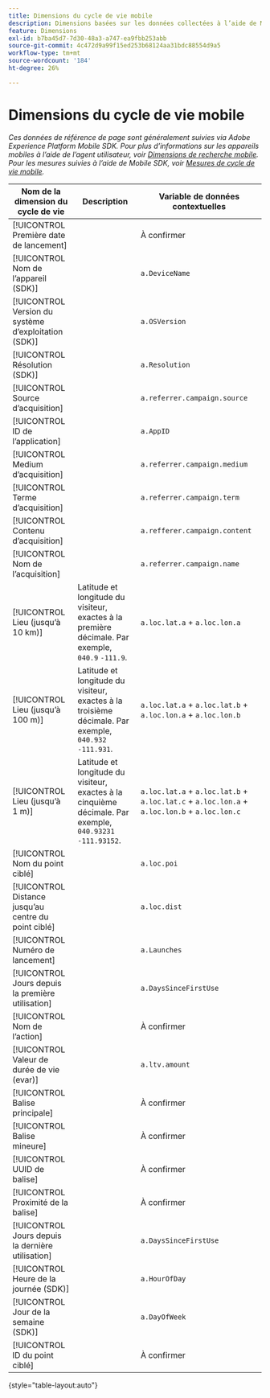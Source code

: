 ```yaml
---
title: Dimensions du cycle de vie mobile
description: Dimensions basées sur les données collectées à l’aide de Mobile SDK.
feature: Dimensions
exl-id: b7ba45d7-7d30-48a3-a747-ea9fbb253abb
source-git-commit: 4c472d9a99f15ed253b68124aa31bdc88554d9a5
workflow-type: tm+mt
source-wordcount: '184'
ht-degree: 26%

---
```


# Dimensions du cycle de vie mobile

*Ces données de référence de page sont généralement suivies via Adobe Experience Platform Mobile SDK. Pour plus d’informations sur les appareils mobiles à l’aide de l’agent utilisateur, voir [Dimensions de recherche mobile](mobile-dimensions.md). Pour les mesures suivies à l’aide de Mobile SDK, voir [Mesures de cycle de vie mobile](../metrics/lifecycle-metrics.md).*

| Nom de la dimension du cycle de vie | Description | Variable de données contextuelles |
| --- | --- | --- |
| [!UICONTROL Première date de lancement] | | À confirmer |
| [!UICONTROL Nom de l’appareil (SDK)] | | `a.DeviceName` |
| [!UICONTROL Version du système d’exploitation (SDK)] | | `a.OSVersion` |
| [!UICONTROL Résolution (SDK)] | | `a.Resolution` |
| [!UICONTROL Source d’acquisition] | | `a.referrer.campaign.source` |
| [!UICONTROL ID de l’application] | | `a.AppID` |
| [!UICONTROL Medium d’acquisition] | | `a.referrer.campaign.medium` |
| [!UICONTROL Terme d’acquisition] | | `a.referrer.campaign.term` |
| [!UICONTROL Contenu d’acquisition] | | `a.refferer.campaign.content` |
| [!UICONTROL Nom de l’acquisition] | | `a.referrer.campaign.name` |
| [!UICONTROL Lieu (jusqu’à 10 km)] | Latitude et longitude du visiteur, exactes à la première décimale. Par exemple, `040.9` `-111.9`. | `a.loc.lat.a` + `a.loc.lon.a` |
| [!UICONTROL Lieu (jusqu’à 100 m)] | Latitude et longitude du visiteur, exactes à la troisième décimale. Par exemple, `040.932` `-111.931`. | `a.loc.lat.a` + `a.loc.lat.b` + `a.loc.lon.a` + `a.loc.lon.b` |
| [!UICONTROL Lieu (jusqu’à 1 m)] | Latitude et longitude du visiteur, exactes à la cinquième décimale. Par exemple, `040.93231` `-111.93152`. | `a.loc.lat.a` + `a.loc.lat.b` + `a.loc.lat.c` + `a.loc.lon.a` + `a.loc.lon.b` + `a.loc.lon.c` |
| [!UICONTROL Nom du point ciblé] | | `a.loc.poi` |
| [!UICONTROL Distance jusqu’au centre du point ciblé] | | `a.loc.dist` |
| [!UICONTROL Numéro de lancement] | | `a.Launches` |
| [!UICONTROL Jours depuis la première utilisation] | | `a.DaysSinceFirstUse` |
| [!UICONTROL Nom de l’action] | | À confirmer |
| [!UICONTROL Valeur de durée de vie (evar)] | | `a.ltv.amount` |
| [!UICONTROL Balise principale] | | À confirmer |
| [!UICONTROL Balise mineure] | | À confirmer |
| [!UICONTROL UUID de balise] | | À confirmer |
| [!UICONTROL Proximité de la balise] | | À confirmer |
| [!UICONTROL Jours depuis la dernière utilisation] | | `a.DaysSinceFirstUse` |
| [!UICONTROL Heure de la journée (SDK)] | | `a.HourOfDay` |
| [!UICONTROL Jour de la semaine (SDK)] | | `a.DayOfWeek` |
| [!UICONTROL ID du point ciblé] | | À confirmer |

{style="table-layout:auto"}

<!-- Missing: Install Date -->
